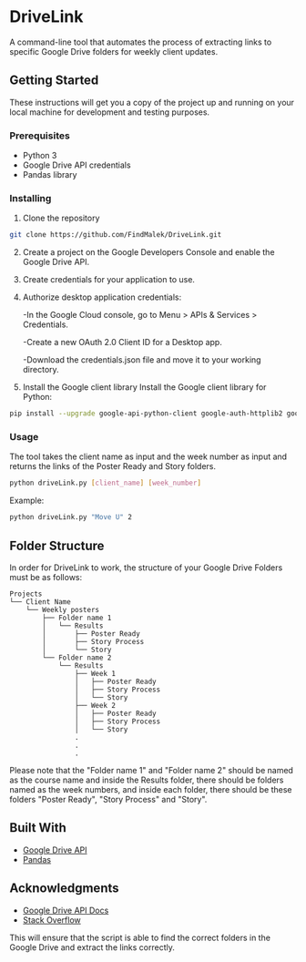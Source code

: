# DriveLink
A command-line tool that automates the process of extracting links to specific Google Drive folders for weekly client updates.

## Getting Started
These instructions will get you a copy of the project up and running on your local machine for development and testing purposes.

### Prerequisites
- Python 3
- Google Drive API credentials
- Pandas library

### Installing
1. Clone the repository 
```sh
git clone https://github.com/FindMalek/DriveLink.git
```
2. Create a project on the Google Developers Console and enable the Google Drive API.
3. Create credentials for your application to use.
4. Authorize desktop application credentials:

    -In the Google Cloud console, go to Menu > APIs & Services > Credentials.

    -Create a new OAuth 2.0 Client ID for a Desktop app.

    -Download the credentials.json file and move it to your working directory.
    
5. Install the Google client library
Install the Google client library for Python:

```sh
pip install --upgrade google-api-python-client google-auth-httplib2 google-auth-oauthlib
```

### Usage
The tool takes the client name as input and the week number as input and returns the links of the Poster Ready and Story folders.
```sh
python driveLink.py [client_name] [week_number]
```

Example:
```sh
python driveLink.py "Move U" 2
```

## Folder Structure
In order for DriveLink to work, the structure of your Google Drive Folders must be as follows:

```
Projects
└── Client Name
    └── Weekly posters
        ├── Folder name 1
        │   └── Results
        │       ├── Poster Ready
        │       ├── Story Process
        │       └── Story
        └── Folder name 2
            └── Results
                ├── Week 1
                │   ├── Poster Ready
                │   ├── Story Process
                │   └── Story
                ├── Week 2
                │   ├── Poster Ready
                │   ├── Story Process
                │   └── Story
                .
                .
                .
```

Please note that the "Folder name 1" and "Folder name 2" should be named as the course name and inside the Results folder, there should be folders named as the week numbers, and inside each folder, there should be these folders "Poster Ready", "Story Process" and "Story".

## Built With
- [Google Drive API](https://developers.google.com/drive)
- [Pandas](https://pandas.pydata.org/)

## Acknowledgments
- [Google Drive API Docs](https://developers.google.com/drive/api/guides/)
- [Stack Overflow](https://stackoverflow.com/)

This will ensure that the script is able to find the correct folders in the Google Drive and extract the links correctly.